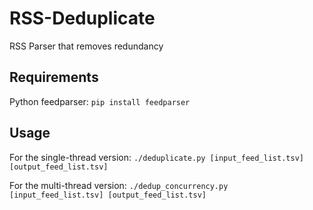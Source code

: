 # RSS-Deduplicate
RSS Parser that removes redundancy

## Requirements
Python feedparser: `pip install feedparser`

## Usage
For the single-thread version:
`./deduplicate.py [input_feed_list.tsv] [output_feed_list.tsv]`

For the multi-thread version:
`./dedup_concurrency.py [input_feed_list.tsv] [output_feed_list.tsv]`
